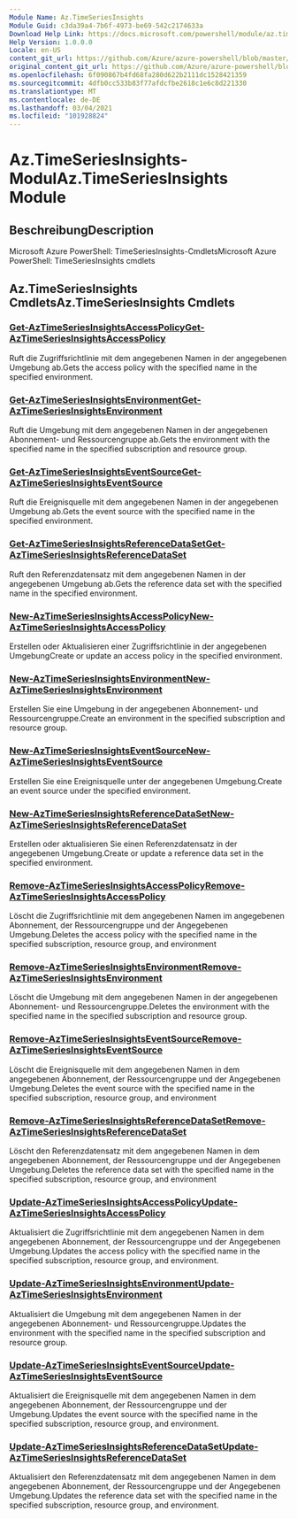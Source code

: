 ```yaml
---
Module Name: Az.TimeSeriesInsights
Module Guid: c3da39a4-7b6f-4973-be69-542c2174633a
Download Help Link: https://docs.microsoft.com/powershell/module/az.timeseriesinsights
Help Version: 1.0.0.0
Locale: en-US
content_git_url: https://github.com/Azure/azure-powershell/blob/master/src/TimeSeriesInsights/help/Az.TimeSeriesInsights.md
original_content_git_url: https://github.com/Azure/azure-powershell/blob/master/src/TimeSeriesInsights/help/Az.TimeSeriesInsights.md
ms.openlocfilehash: 6f090867b4fd68fa280d622b2111dc1528421359
ms.sourcegitcommit: 4dfb0cc533b83f77afdcfbe2618c1e6c8d221330
ms.translationtype: MT
ms.contentlocale: de-DE
ms.lasthandoff: 03/04/2021
ms.locfileid: "101928824"
---
```

# <span data-ttu-id="67def-101">Az.TimeSeriesInsights-Modul</span><span class="sxs-lookup"><span data-stu-id="67def-101">Az.TimeSeriesInsights Module</span></span>
## <span data-ttu-id="67def-102">Beschreibung</span><span class="sxs-lookup"><span data-stu-id="67def-102">Description</span></span>
<span data-ttu-id="67def-103">Microsoft Azure PowerShell: TimeSeriesInsights-Cmdlets</span><span class="sxs-lookup"><span data-stu-id="67def-103">Microsoft Azure PowerShell: TimeSeriesInsights cmdlets</span></span>

## <span data-ttu-id="67def-104">Az.TimeSeriesInsights Cmdlets</span><span class="sxs-lookup"><span data-stu-id="67def-104">Az.TimeSeriesInsights Cmdlets</span></span>
### [<span data-ttu-id="67def-105">Get-AzTimeSeriesInsightsAccessPolicy</span><span class="sxs-lookup"><span data-stu-id="67def-105">Get-AzTimeSeriesInsightsAccessPolicy</span></span>](Get-AzTimeSeriesInsightsAccessPolicy.md)
<span data-ttu-id="67def-106">Ruft die Zugriffsrichtlinie mit dem angegebenen Namen in der angegebenen Umgebung ab.</span><span class="sxs-lookup"><span data-stu-id="67def-106">Gets the access policy with the specified name in the specified environment.</span></span>

### [<span data-ttu-id="67def-107">Get-AzTimeSeriesInsightsEnvironment</span><span class="sxs-lookup"><span data-stu-id="67def-107">Get-AzTimeSeriesInsightsEnvironment</span></span>](Get-AzTimeSeriesInsightsEnvironment.md)
<span data-ttu-id="67def-108">Ruft die Umgebung mit dem angegebenen Namen in der angegebenen Abonnement- und Ressourcengruppe ab.</span><span class="sxs-lookup"><span data-stu-id="67def-108">Gets the environment with the specified name in the specified subscription and resource group.</span></span>

### [<span data-ttu-id="67def-109">Get-AzTimeSeriesInsightsEventSource</span><span class="sxs-lookup"><span data-stu-id="67def-109">Get-AzTimeSeriesInsightsEventSource</span></span>](Get-AzTimeSeriesInsightsEventSource.md)
<span data-ttu-id="67def-110">Ruft die Ereignisquelle mit dem angegebenen Namen in der angegebenen Umgebung ab.</span><span class="sxs-lookup"><span data-stu-id="67def-110">Gets the event source with the specified name in the specified environment.</span></span>

### [<span data-ttu-id="67def-111">Get-AzTimeSeriesInsightsReferenceDataSet</span><span class="sxs-lookup"><span data-stu-id="67def-111">Get-AzTimeSeriesInsightsReferenceDataSet</span></span>](Get-AzTimeSeriesInsightsReferenceDataSet.md)
<span data-ttu-id="67def-112">Ruft den Referenzdatensatz mit dem angegebenen Namen in der angegebenen Umgebung ab.</span><span class="sxs-lookup"><span data-stu-id="67def-112">Gets the reference data set with the specified name in the specified environment.</span></span>

### [<span data-ttu-id="67def-113">New-AzTimeSeriesInsightsAccessPolicy</span><span class="sxs-lookup"><span data-stu-id="67def-113">New-AzTimeSeriesInsightsAccessPolicy</span></span>](New-AzTimeSeriesInsightsAccessPolicy.md)
<span data-ttu-id="67def-114">Erstellen oder Aktualisieren einer Zugriffsrichtlinie in der angegebenen Umgebung</span><span class="sxs-lookup"><span data-stu-id="67def-114">Create or update an access policy in the specified environment.</span></span>

### [<span data-ttu-id="67def-115">New-AzTimeSeriesInsightsEnvironment</span><span class="sxs-lookup"><span data-stu-id="67def-115">New-AzTimeSeriesInsightsEnvironment</span></span>](New-AzTimeSeriesInsightsEnvironment.md)
<span data-ttu-id="67def-116">Erstellen Sie eine Umgebung in der angegebenen Abonnement- und Ressourcengruppe.</span><span class="sxs-lookup"><span data-stu-id="67def-116">Create an environment in the specified subscription and resource group.</span></span>

### [<span data-ttu-id="67def-117">New-AzTimeSeriesInsightsEventSource</span><span class="sxs-lookup"><span data-stu-id="67def-117">New-AzTimeSeriesInsightsEventSource</span></span>](New-AzTimeSeriesInsightsEventSource.md)
<span data-ttu-id="67def-118">Erstellen Sie eine Ereignisquelle unter der angegebenen Umgebung.</span><span class="sxs-lookup"><span data-stu-id="67def-118">Create an event source under the specified environment.</span></span>

### [<span data-ttu-id="67def-119">New-AzTimeSeriesInsightsReferenceDataSet</span><span class="sxs-lookup"><span data-stu-id="67def-119">New-AzTimeSeriesInsightsReferenceDataSet</span></span>](New-AzTimeSeriesInsightsReferenceDataSet.md)
<span data-ttu-id="67def-120">Erstellen oder aktualisieren Sie einen Referenzdatensatz in der angegebenen Umgebung.</span><span class="sxs-lookup"><span data-stu-id="67def-120">Create or update a reference data set in the specified environment.</span></span>

### [<span data-ttu-id="67def-121">Remove-AzTimeSeriesInsightsAccessPolicy</span><span class="sxs-lookup"><span data-stu-id="67def-121">Remove-AzTimeSeriesInsightsAccessPolicy</span></span>](Remove-AzTimeSeriesInsightsAccessPolicy.md)
<span data-ttu-id="67def-122">Löscht die Zugriffsrichtlinie mit dem angegebenen Namen im angegebenen Abonnement, der Ressourcengruppe und der Angegebenen Umgebung.</span><span class="sxs-lookup"><span data-stu-id="67def-122">Deletes the access policy with the specified name in the specified subscription, resource group, and environment</span></span>

### [<span data-ttu-id="67def-123">Remove-AzTimeSeriesInsightsEnvironment</span><span class="sxs-lookup"><span data-stu-id="67def-123">Remove-AzTimeSeriesInsightsEnvironment</span></span>](Remove-AzTimeSeriesInsightsEnvironment.md)
<span data-ttu-id="67def-124">Löscht die Umgebung mit dem angegebenen Namen in der angegebenen Abonnement- und Ressourcengruppe.</span><span class="sxs-lookup"><span data-stu-id="67def-124">Deletes the environment with the specified name in the specified subscription and resource group.</span></span>

### [<span data-ttu-id="67def-125">Remove-AzTimeSeriesInsightsEventSource</span><span class="sxs-lookup"><span data-stu-id="67def-125">Remove-AzTimeSeriesInsightsEventSource</span></span>](Remove-AzTimeSeriesInsightsEventSource.md)
<span data-ttu-id="67def-126">Löscht die Ereignisquelle mit dem angegebenen Namen in dem angegebenen Abonnement, der Ressourcengruppe und der Angegebenen Umgebung.</span><span class="sxs-lookup"><span data-stu-id="67def-126">Deletes the event source with the specified name in the specified subscription, resource group, and environment</span></span>

### [<span data-ttu-id="67def-127">Remove-AzTimeSeriesInsightsReferenceDataSet</span><span class="sxs-lookup"><span data-stu-id="67def-127">Remove-AzTimeSeriesInsightsReferenceDataSet</span></span>](Remove-AzTimeSeriesInsightsReferenceDataSet.md)
<span data-ttu-id="67def-128">Löscht den Referenzdatensatz mit dem angegebenen Namen in dem angegebenen Abonnement, der Ressourcengruppe und der Angegebenen Umgebung.</span><span class="sxs-lookup"><span data-stu-id="67def-128">Deletes the reference data set with the specified name in the specified subscription, resource group, and environment</span></span>

### [<span data-ttu-id="67def-129">Update-AzTimeSeriesInsightsAccessPolicy</span><span class="sxs-lookup"><span data-stu-id="67def-129">Update-AzTimeSeriesInsightsAccessPolicy</span></span>](Update-AzTimeSeriesInsightsAccessPolicy.md)
<span data-ttu-id="67def-130">Aktualisiert die Zugriffsrichtlinie mit dem angegebenen Namen in dem angegebenen Abonnement, der Ressourcengruppe und der Angegebenen Umgebung.</span><span class="sxs-lookup"><span data-stu-id="67def-130">Updates the access policy with the specified name in the specified subscription, resource group, and environment.</span></span>

### [<span data-ttu-id="67def-131">Update-AzTimeSeriesInsightsEnvironment</span><span class="sxs-lookup"><span data-stu-id="67def-131">Update-AzTimeSeriesInsightsEnvironment</span></span>](Update-AzTimeSeriesInsightsEnvironment.md)
<span data-ttu-id="67def-132">Aktualisiert die Umgebung mit dem angegebenen Namen in der angegebenen Abonnement- und Ressourcengruppe.</span><span class="sxs-lookup"><span data-stu-id="67def-132">Updates the environment with the specified name in the specified subscription and resource group.</span></span>

### [<span data-ttu-id="67def-133">Update-AzTimeSeriesInsightsEventSource</span><span class="sxs-lookup"><span data-stu-id="67def-133">Update-AzTimeSeriesInsightsEventSource</span></span>](Update-AzTimeSeriesInsightsEventSource.md)
<span data-ttu-id="67def-134">Aktualisiert die Ereignisquelle mit dem angegebenen Namen in dem angegebenen Abonnement, der Ressourcengruppe und der Umgebung.</span><span class="sxs-lookup"><span data-stu-id="67def-134">Updates the event source with the specified name in the specified subscription, resource group, and environment.</span></span>

### [<span data-ttu-id="67def-135">Update-AzTimeSeriesInsightsReferenceDataSet</span><span class="sxs-lookup"><span data-stu-id="67def-135">Update-AzTimeSeriesInsightsReferenceDataSet</span></span>](Update-AzTimeSeriesInsightsReferenceDataSet.md)
<span data-ttu-id="67def-136">Aktualisiert den Referenzdatensatz mit dem angegebenen Namen in dem angegebenen Abonnement, der Ressourcengruppe und der Angegebenen Umgebung.</span><span class="sxs-lookup"><span data-stu-id="67def-136">Updates the reference data set with the specified name in the specified subscription, resource group, and environment.</span></span>

